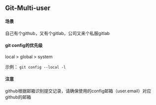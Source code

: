 ## Git-Multi-user

#### 场景
自己有个github，又有个gitlab，公司又来个私服gitlab


#### git config的优先级
local > global > system

示例：
`git config --local -l`


#### 注意
github根据邮箱识别提交记录，请确保使用的config邮箱（user.email）对应github的邮箱